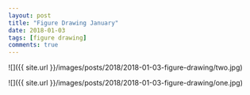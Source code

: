 ```yaml
---
layout: post
title: "Figure Drawing January"
date: 2018-01-03
tags: [figure drawing]
comments: true
---
```

![]({{ site.url }}/images/posts/2018/2018-01-03-figure-drawing/two.jpg)

![]({{ site.url }}/images/posts/2018/2018-01-03-figure-drawing/one.jpg)

